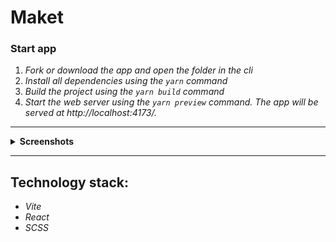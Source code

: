 # Maket

### **Start app**

1. _Fork or download the app and open the folder in the cli_
2. _Install all dependencies using the `yarn` command_
3. _Build the project using the `yarn build` command_
4. _Start the web server using the `yarn preview` command. The app will be served at http://localhost:4173/._

----
 <details><summary><b>Screenshots</b></summary>    
  
<img src="screenshots/maket.png" >
</details>

----

## **Technology stack:**

- _Vite_
- _React_
- _SCSS_
